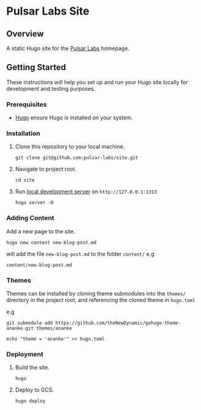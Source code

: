 # Pulsar Labs Site

## Overview

A static Hugo site for the [Pulsar Labs](https://pulsar-labs.co.uk) homepage.


## Getting Started

These instructions will help you set up and run your Hugo site locally for development and testing purposes.

### Prerequisites

- [Hugo](https://gohugo.io/getting-started/installing/) ensure Hugo is installed on your system.

### Installation

1. Clone this repository to your local machine.
    ```
    git clone git@github.com:pulsar-labs/site.git
    ```

2. Navigate to project root.
    ```
    cd site
    ```
3. Run [local development server](http://127.0.0.1:1313/) on `http://127.0.0.1:1313`
    ```
    hugo server -D
    ```

### Adding Content

Add a new page to the site.

```
hugo new content new-blog-post.md
````
will add the file `new-blog-post.md` to the folder `content/` e.g 
```
content/new-blog-post.md
```

### Themes

Themes can be installed by cloning theme submodules into the `themes/` directory in the project root, and referencing the cloned theme in `hugo.toml`

e.g

```
git submodule add https://github.com/theNewDynamic/gohugo-theme-ananke.git themes/ananke
```
```
echo "theme = 'ananke'" >> hugo.toml
```

### Deployment

1. Build the site.

    ```
    hugo
    ```

2. Deploy to GCS.
    ```
    hugo deploy
    ```


